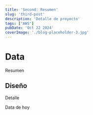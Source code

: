 ```yaml
---
title: 'Second: Resumen'
slug: 'third-post'
description: 'Detalle de proyecto'
tags: ["AWS"]
pubDate: 'Oct 22 2024'
coverImage: './blog-placeholder-3.jpg'
---
```


# Data

Resumen

## Diseño

Detalle

Data de hoy
